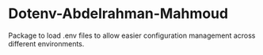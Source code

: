 # Dotenv-Abdelrahman-Mahmoud
Package to load .env files to allow easier configuration management across different environments.
